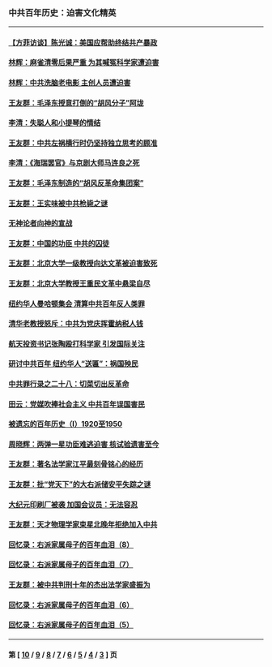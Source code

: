 ### 中共百年历史：迫害文化精英
---
#### [【方菲访谈】陈光诚：美国应帮助终结共产暴政](../../pages/nf1176111/n13759521.md?06170430) 
#### [林辉：麻雀清零后果严重 为其喊冤科学家遭迫害](../../pages/nf1176111/n13746900.md?06170430) 
#### [林辉：中共洗脑老电影 主创人员遭迫害](../../pages/nf1176111/n13699437.md?06170430) 
#### [王友群：毛泽东授意打倒的“胡风分子”阿垅](../../pages/nf1176111/n13592541.md?06170430) 
#### [李清：失聪人和小提琴的情结](../../pages/nf1176111/n13459280.md?06170430) 
#### [王友群：中共左祸横行时仍坚持独立思考的顾准](../../pages/nf1176111/n13444722.md?06170430) 
#### [李清：《海瑞罢官》与京剧大师马连良之死](../../pages/nf1176111/n13412316.md?06170430) 
#### [王友群：毛泽东制造的“胡风反革命集团案”](../../pages/nf1176111/n13324909.md?06170430) 
#### [王友群：王实味被中共枪毙之谜](../../pages/nf1176111/n13307502.md?06170430) 
#### [无神论者向神的宣战](../../pages/nf1176111/n13281535.md?06170430) 
#### [王友群：中国的功臣 中共的囚徒](../../pages/nf1176111/n13291790.md?06170430) 
#### [王友群：北京大学一级教授向达文革被迫害致死](../../pages/nf1176111/n13150966.md?06170430) 
#### [王友群：北京大学教授王重民文革中悬梁自尽](../../pages/nf1176111/n13084645.md?06170430) 
#### [纽约华人曼哈顿集会 清算中共百年反人类罪](../../pages/nf1176111/n13084157.md?06170430) 
#### [清华老教授怒斥：中共为党庆挥霍纳税人钱](../../pages/nf1176111/n13071430.md?06170430) 
#### [航天投资书记张陶殴打科学家 引发国际关注](../../pages/nf1176111/n13069132.md?06170430) 
#### [研讨中共百年 纽约华人“送匾”：祸国殃民](../../pages/nf1176111/n13057367.md?06170430) 
#### [中共罪行录之二十八：切菜切出反革命](../../pages/nf1176111/n13030600.md?06170430) 
#### [田云：党媒吹捧社会主义 中共百年误国害民](../../pages/nf1176111/n13006682.md?06170430) 
#### [被遗忘的百年历史（I）1920至1950](../../pages/nf1176111/n12986411.md?06170430) 
#### [周晓辉：两弹一星功臣难逃迫害 核试验遗害至今](../../pages/nf1176111/n12974997.md?06170430) 
#### [王友群：著名法学家江平最刻骨铭心的经历](../../pages/nf1176111/n12970787.md?06170430) 
#### [王友群：批“党天下”的大右派储安平失踪之谜](../../pages/nf1176111/n12954229.md?06170430) 
#### [大纪元印刷厂被袭 加国会议员：无法容忍](../../pages/nf1176111/n12883028.md?06170430) 
#### [王友群：天才物理学家束星北晚年拒绝加入中共](../../pages/nf1176111/n12792913.md?06170430) 
#### [回忆录：右派家属母子的百年血泪（8）](../../pages/nf1176111/n12706196.md?06170430) 
#### [回忆录：右派家属母子的百年血泪（7）](../../pages/nf1176111/n12706191.md?06170430) 
#### [王友群：被中共判刑十年的杰出法学家盛振为](../../pages/nf1176111/n12706141.md?06170430) 
#### [回忆录：右派家属母子的百年血泪（6）](../../pages/nf1176111/n12698863.md?06170430) 
#### [回忆录：右派家属母子的百年血泪（5）](../../pages/nf1176111/n12692515.md?06170430) 

---
#### 第 [ [10](./10.md?06170430) / [9](./9.md?06170430) / [8](./8.md?06170430) / [7](./7.md?06170430) / [6](./6.md?06170430) / [5](./5.md?06170430) / [4](./4.md?06170430) / [3](./3.md?06170430) ] 页
